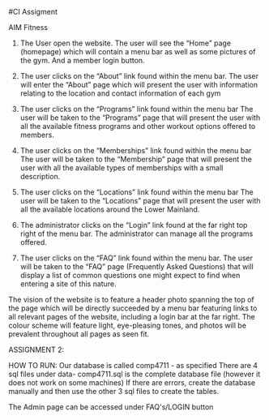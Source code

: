 #CI Assigment

AIM Fitness
1.	The User open the website. 
The user will see the “Home” page (homepage) which will contain a menu bar as well as some pictures of the gym. And a member login button.

2.	The user clicks on the “About” link found within the menu bar.
The user will enter the “About” page which will present the user with information relating to the location and contact information of each gym

3.	The user clicks on the “Programs” link found within the menu bar
The user will be taken to the “Programs” page that will present the user with all the available fitness programs and other workout options offered to members.

4.	The user clicks on the “Memberships” link found within the menu bar
The user will be taken to the “Membership” page that will present the user with all the available types of memberships with a small description.

5.	The user clicks on the “Locations” link found within the menu bar
The user will be taken to the “Locations” page that will present the user with all the available locations around the Lower Mainland.

6.	The administrator clicks on the “Login” link found at the far right top right of the menu bar.
The administrator can manage all the programs offered.

7.	The user clicks on the “FAQ” link found within the menu bar.
The user will be taken to the “FAQ” page (Frequently Asked Questions) that will display a list of common questions one might expect to find when entering a site of this nature.	

The vision of the website is to feature a header photo spanning the top of the page which will be directly succeeded by a menu bar featuring links to all relevant pages of the website, including a login bar at the far right. The colour scheme will feature light, eye-pleasing tones, and photos will be prevalent throughout all pages as seen fit. 


ASSIGNMENT 2:

HOW TO RUN: Our database is called comp4711 - as specified
There are 4 sql files under data- comp4711.sql is the complete database file (however it does not work on some machines)
If there are errors, create the database manually and then use the other 3 sql files to create the tables.

The Admin page can be accessed under FAQ's/LOGIN button